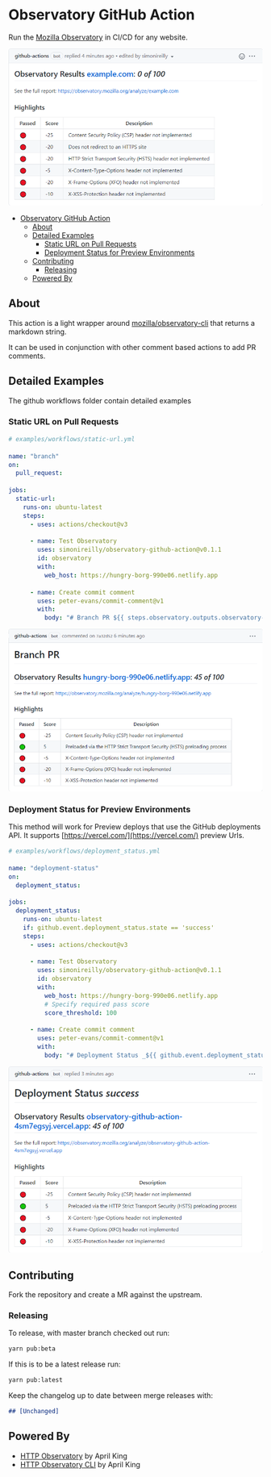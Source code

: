 # Observatory GitHub Action

Run the [Mozilla Observatory](https://observatory.mozilla.org/) in CI/CD for any website.

![GitHub comment showing output from observatory report](.readme/example.png)

- [Observatory GitHub Action](#observatory-github-action)
  - [About](#about)
  - [Detailed Examples](#detailed-examples)
    - [Static URL on Pull Requests](#static-url-on-pull-requests)
    - [Deployment Status for Preview Environments](#deployment-status-for-preview-environments)
  - [Contributing](#contributing)
    - [Releasing](#releasing)
  - [Powered By](#powered-by)

## About

This action is a light wrapper around [mozilla/observatory-cli](https://github.com/mozilla/observatory-cli) that returns a markdown string.

It can be used in conjunction with other comment based actions to add PR comments.

## Detailed Examples

The github workflows folder contain detailed examples

### Static URL on Pull Requests

```yaml
# examples/workflows/static-url.yml

name: "branch"
on:
  pull_request:

jobs:
  static-url:
    runs-on: ubuntu-latest
    steps:
      - uses: actions/checkout@v3

      - name: Test Observatory
        uses: simonireilly/observatory-github-action@v0.1.1
        id: observatory
        with:
          web_host: https://hungry-borg-990e06.netlify.app

      - name: Create commit comment
        uses: peter-evans/commit-comment@v1
        with:
          body: "# Branch PR ${{ steps.observatory.outputs.observatory-report }}"

```

![GitHub comment showing output from observatory report](.readme/static-url.png)

### Deployment Status for Preview Environments

This method will work for Preview deploys that use the GitHub deployments API. It supports [https://vercel.com/](https://vercel.com/) preview Urls.

```yaml
# examples/workflows/deployment_status.yml

name: "deployment-status"
on:
  deployment_status:

jobs:
  deployment_status:
    runs-on: ubuntu-latest
    if: github.event.deployment_status.state == 'success'
    steps:
      - uses: actions/checkout@v3

      - name: Test Observatory
        uses: simonireilly/observatory-github-action@v0.1.1
        id: observatory
        with:
          web_host: https://hungry-borg-990e06.netlify.app
          # Specify required pass score
          score_threshold: 100

      - name: Create commit comment
        uses: peter-evans/commit-comment@v1
        with:
          body: "# Deployment Status _${{ github.event.deployment_status.state }}_ ${{ steps.observatory.outputs.observatory-report }}"

```

![GitHub comment showing output from observatory report](.readme/deployment-status.png)

## Contributing

Fork the repository and create a MR against the upstream.

### Releasing

To release, with master branch checked out run:

```bash
yarn pub:beta
```

If this is to be a latest release run:

```bash
yarn pub:latest
```

Keep the changelog up to date between merge releases with:

```markdown
## [Unchanged]
```

## Powered By

- [HTTP Observatory](https://github.com/mozilla/http-observatory) by April King
- [HTTP Observatory CLI](https://github.com/mozilla/observatory-cli) by April King
